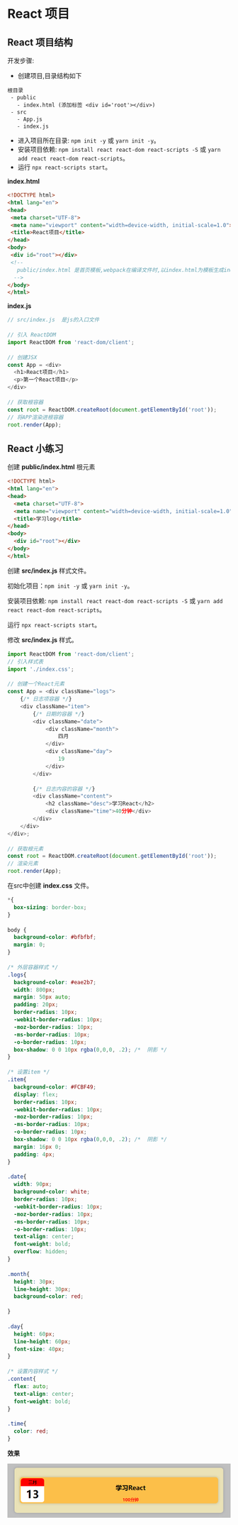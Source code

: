 # React 项目

## React 项目结构

开发步骤:
 - 创建项目,目录结构如下
 ```
 根目录
  - public
    - index.html (添加标签 <div id='root'></div>)
  - src
    - App.js
    - index.js
 ```
 - 进入项目所在目录: `npm init -y` 或 `yarn init -y`。
 - 安装项目依赖: `npm install react react-dom react-scripts -S` 或 `yarn add react react-dom react-scripts`。
 - 运行  `npx react-scripts start`。

 **index.html**
 ```html
<!DOCTYPE html>
<html lang="en">
<head>
  <meta charset="UTF-8">
  <meta name="viewport" content="width=device-width, initial-scale=1.0">
  <title>React项目</title>
</head>
<body>
  <div id="root"></div>
  <!-- 
    public/index.html 是首页模板,webpack在编译文件时,以index.html为模板生成index.html
   -->
</body>
</html>
 ```

 **index.js**
```js
// src/index.js  是js的入口文件

// 引入 ReactDOM
import ReactDOM from 'react-dom/client';

// 创建JSX
const App = <div>
  <h1>React项目</h1>
  <p>第一个React项目</p>
</div>

// 获取根容器
const root = ReactDOM.createRoot(document.getElementById('root'));
// 将APP渲染进根容器
root.render(App);
```

## React 小练习

创建 **public/index.html** 根元素

```html
<!DOCTYPE html>
<html lang="en">
<head>
  <meta charset="UTF-8">
  <meta name="viewport" content="width=device-width, initial-scale=1.0">
  <title>学习log</title>
</head>
<body>
  <div id="root"></div>
</body>
</html>
```

创建 **src/index.js** 样式文件。

初始化项目：`npm init -y` 或 `yarn init -y`。

安装项目依赖: `npm install react react-dom react-scripts -S` 或 `yarn add react react-dom react-scripts`。

运行  `npx react-scripts start`。

修改 **src/index.js** 样式。

```js
import ReactDOM from 'react-dom/client';
// 引入样式表
import './index.css';

// 创建一个React元素
const App = <div className="logs">
    {/* 日志项容器 */}
    <div className="item">
        {/* 日期的容器 */}
        <div className="date">
            <div className="month">
                四月
            </div>
            <div className="day">
                19
            </div>
        </div>

        {/* 日志内容的容器 */}
        <div className="content">
            <h2 className="desc">学习React</h2>
            <div className="time">40分钟</div>
        </div>
    </div>
</div>;

// 获取根元素
const root = ReactDOM.createRoot(document.getElementById('root'));
// 渲染元素
root.render(App);
```

在src中创建 **index.css** 文件。

```css
*{
  box-sizing: border-box;
}

body {
  background-color: #bfbfbf;
  margin: 0;
}

/* 外层容器样式 */
.logs{
  background-color: #eae2b7;
  width: 800px;
  margin: 50px auto;
  padding: 20px;
  border-radius: 10px;
  -webkit-border-radius: 10px;
  -moz-border-radius: 10px;
  -ms-border-radius: 10px;
  -o-border-radius: 10px;
  box-shadow: 0 0 10px rgba(0,0,0, .2); /*  阴影 */
}

/* 设置item */
.item{
  background-color: #FCBF49;
  display: flex;
  border-radius: 10px;
  -webkit-border-radius: 10px;
  -moz-border-radius: 10px;
  -ms-border-radius: 10px;
  -o-border-radius: 10px;
  box-shadow: 0 0 10px rgba(0,0,0, .2); /*  阴影 */
  margin: 16px 0;
  padding: 4px;
}

.date{
  width: 90px;
  background-color: white;
  border-radius: 10px;
  -webkit-border-radius: 10px;
  -moz-border-radius: 10px;
  -ms-border-radius: 10px;
  -o-border-radius: 10px;
  text-align: center;
  font-weight: bold;
  overflow: hidden;
}

.month{
  height: 30px;
  line-height: 30px;
  background-color: red;

}

.day{
  height: 60px;
  line-height: 60px;
  font-size: 40px;
}

/* 设置内容样式 */
.content{
  flex: auto;
  text-align: center;
  font-weight: bold;
}

.time{
  color: red;
}
```

**效果**

![alt](./images/react-test1.png)
